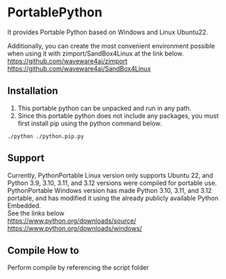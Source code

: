 # PortablePython
It provides Portable Python based on Windows and Linux Ubuntu22.  

Additionally, you can create the most convenient environment possible when using it with zimport/SandBox4Linux at the link below.  
https://github.com/waveware4ai/zimport  
https://github.com/waveware4ai/SandBox4Linux

Installation
------------
1. This portable python can be unpacked and run in any path.
2. Since this portable python does not include any packages, you must first install pip using the python command below.
```
./python ./python.pip.py 
```
Support
------------
Currently, 
PythonPortable Linux version only supports Ubuntu 22, and Python 3.9, 3.10, 3.11, and 3.12 versions were compiled for portable use.  
PythonPortable Windows version has made Python 3.10, 3.11, and 3.12 portable, and has modified it using the already publicly available Python Embedded.  
See the links below  
https://www.python.org/downloads/source/  
https://www.python.org/downloads/windows/  

Compile How to
------------
Perform compile by referencing the script folder
